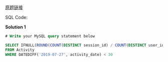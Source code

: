 [原题链接](https://leetcode-cn.com/problems/user-activity-for-the-past-30-days-ii/)

SQL Code:

**Solution 1**

```sql
# Write your MySQL query statement below

SELECT IFNULL(ROUND(COUNT(DISTINCT session_id) / COUNT(DISTINCT user_id), 2), 0) AS average_sessions_per_user
FROM Activity
WHERE DATEDIFF('2019-07-27', activity_date) < 30
```
